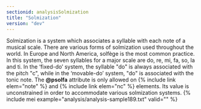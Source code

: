 ```yaml
---
sectionid: analysisSolmization
title: "Solmization"
version: "dev"
---
```


Solmization is a system which associates a syllable with each note of a musical scale. There are various forms of solmization used throughout the world. In Europe and North America, solfège is the most common practice. In this system, the seven syllables for a major scale are do, re, mi, fa, so, la and ti. In the ‘fixed-do’ system, the syllable "do" is always associated with the pitch "c", while in the ‘movable-do’ system, "do" is associated with the tonic note. The **@psolfa** attribute is only allowed on {% include link elem="note" %} and {% include link elem="nc" %} elements. Its value is unconstrained in order to accommodate various solmization systems.
{% include mei example="analysis/analysis-sample189.txt" valid="" %}
